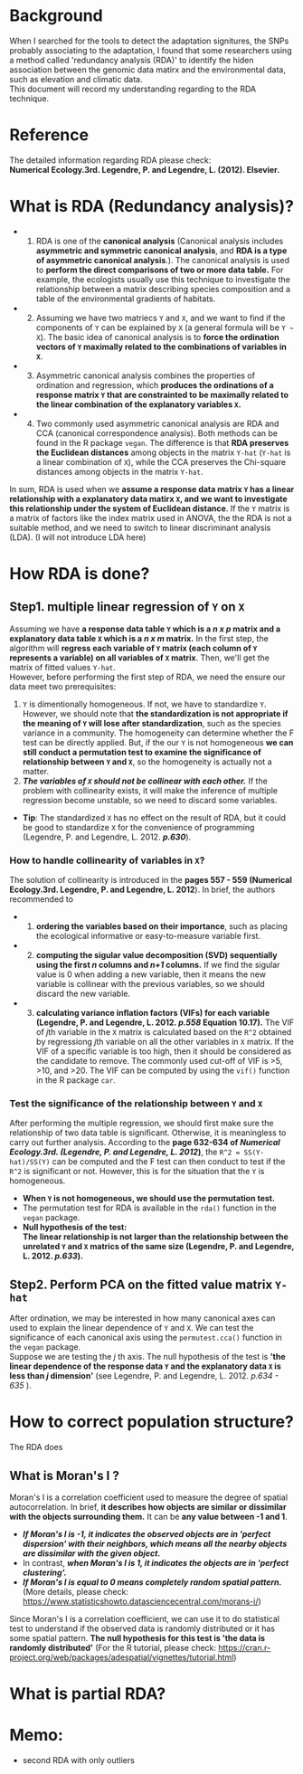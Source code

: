 # Background
When I searched for the tools to detect the adaptation signitures, the SNPs probably associating to the adaptation, I found that some researchers using a method called 'redundancy analysis (RDA)' to identify the hiden association between the genomic data matirx and the environmental data, such as elevation and climatic data.  
This document will record my understanding regarding to the RDA technique.  

# Reference
The detailed information regarding RDA please check:  
**Numerical Ecology.3rd. Legendre, P. and Legendre, L. (2012).  Elsevier.**  

# What is RDA (Redundancy analysis)?  
 - 1. RDA is one of the **canonical analysis** (Canonical analysis includes **asymmetric and symmetric canonical analysis**, and **RDA is a type of asymmetric canonical analysis**.). The canonical analysis is used to **perform the direct comparisons of two or more data table.** For example, the ecologists usually use this technique to investigate the relationship between a matrix describing species composition and a table of the environmental gradients of habitats.  
 - 2. Assuming we have two matriecs `Y` and `X`, and we want to find if the components of `Y` can be explained by `X` (a general formula will be `Y ~ X`). The basic idea of canonical analysis is to **force the ordination vectors of `Y` maximally related to the combinations of variables in `X`**.  
 - 3. Asymmetric canonical analysis combines the properties of ordination and regression, which **produces the ordinations of a response matrix `Y` that are constrainted to be maximally related to the linear combination of the explanatory variables `X`.**     
 - 4. Two commonly used asymmetric canonical analysis are RDA and CCA (canonical correspondence analysis). Both methods can be found in the R package `vegan`. The difference is that **RDA preserves the Euclidean distances** among objects in the matrix `Y-hat` (`Y-hat` is a linear combination of `X`), while the CCA preserves the Chi-square distances among objects in the matrix `Y-hat`.    
   
In sum, RDA is used when we **assume a response data matrix `Y` has a linear relationship with a explanatory data matirx `X`, and we want to investigate this relationship under the system of Euclidean distance**. If the `Y` matrix is a matrix of factors like the index matrix used in ANOVA, the the RDA is not a suitable method, and we need to switch to linear discriminant analysis (LDA). (I will not introduce LDA here)  

# How RDA is done?
## Step1. multiple linear regression of `Y` on `X`
Assuming we have **a response data table `Y` which is a *n x p* matrix and a explanatory data table `X` which is a *n x m* matrix.** In the first step, the algorithm will **regress each variable of `Y` matrix (each column of `Y` represents a variable) on all variables of `X` matrix**. Then, we'll get the matrix of fitted values `Y-hat`.  
However, before performing the first step of RDA, we need the ensure our data meet two prerequisites:  
1. `Y` is dimentionally homogeneous. If not, we have to standardize `Y`.  
However, we should note that **the standardization is not appropriate if the meaning of `Y` will lose after standardization**, such as the species variance in a community. The homogeneity can determine whether the F test can be directly applied. But, if the our `Y` is not homogeneous **we can still conduct a permutation test to examine the significance of relationship between `Y` and `X`**, so the homogeneity is actually not a matter.   
2. ***The variables of `X` should not be collinear with each other.*** If the problem with collinearity exists, it will make the inference of multiple regression become unstable, so we need to discard some variables.  
 - **Tip**: The standardized `X` has no effect on the result of RDA, but it could be good to standardize `X` for the convenience of programming (Legendre, P. and Legendre, L. 2012. ***p.630***).
### How to handle collinearity of variables in `X`?
The solution of collinearity is introduced in the **pages 557 - 559 (Numerical Ecology.3rd. Legendre, P. and Legendre, L. 2012**). In brief, the authors recommended to 
 - 1. **ordering the variables based on their importance**, such as placing the ecological informative or easy-to-measure variable first. 
 - 2. **computing the sigular value decomposition (SVD) sequentially using the first *n* columns and *n+1* columns.** If we find the sigular value is 0 when adding a new variable, then it means the new variable is collinear with the previous variables, so we should discard the new variable.
 - 3. **calculating variance inflation factors (VIFs) for each variable (Legendre, P. and Legendre, L. 2012. *p.558* Equation 10.17).** The VIF of *j*th variable in the `X` matrix is calculated based on the `R^2` obtained by regressiong *j*th variable on all the other variables in `X` matrix. If the VIF of a specific variable is too high, then it should be considered as the candidate to remove. The commonly used cut-off of VIF is >5, >10, and >20. The VIF can be computed by using the `vif()` function in the R package `car`.
 
 ### Test the significance of the relationship between `Y` and `X`
 After performing the multiple regression, we should first make sure the relationship of two data table is significant. Otherwise, it is meaningless to carry out further analysis. According to the **page 632-634 of *Numerical Ecology.3rd. (Legendre, P. and Legendre, L. 2012*)**, the `R^2 = SS(Y-hat)/SS(Y)` can be computed and the F test can then conduct to test if the `R^2` is significant or not. However, this is for the situation that the `Y` is homogeneous.  
 - **When `Y` is not homogeneous, we should use the permutation test.**  
 - The permutation test for RDA is available in the `rda()` function in the `vegan` package.
 - **Null hypothesis of the test:**  
 **The linear relationship is not larger than the relationship between the unrelated `Y` and `X` matrics of the same size (Legendre, P. and Legendre, L. 2012. *p.633*).** 
 
 ## Step2. Perform PCA on the fitted value matrix `Y-hat`
 After ordination, we may be interested in how many canonical axes can used to explain the linear dependence of `Y` and `X`. We can test the significance of each canonical axis using the `permutest.cca()` function in the `vegan` package.  
Suppose we are testing the *j* th axis. The null hypothesis of the test is **'the linear dependence of the response data `Y` and the explanatory data `X` is less than *j* dimension'** (see Legendre, P. and Legendre, L. 2012. *p.634 - 635* ). 

 


# How to correct population structure?
The RDA does 

## What is Moran's I ?
Moran's I is a correlation coefficient used to measure the degree of spatial autocorrelation. In brief, **it describes how objects are similar or dissimilar with the objects surrounding them.** It can be **any value between -1 and 1**. 
 - ***If Moran's I is -1, it indicates the observed objects are in 'perfect dispersion' with their neighbors, which means all the nearby objects are dissimilar with the given object.***   
 - In contrast, ***when Moran's I is 1, it indicates the objects are in 'perfect clustering'.***   
 - ***If Moran's I is equal to 0 means completely random spatial pattern.***  
(More details, please check: https://www.statisticshowto.datasciencecentral.com/morans-i/)  
  
Since Moran's I is a correlation coefficient, we can use it to do statistical test to understand if the observed data is randomly distributed or it has some spatial pattern. **The null hypothesis for this test is 'the data is randomly distributed'** (For the R tutorial, please check: https://cran.r-project.org/web/packages/adespatial/vignettes/tutorial.html)

# What is partial RDA?

# Memo:
 - second RDA with only outliers
